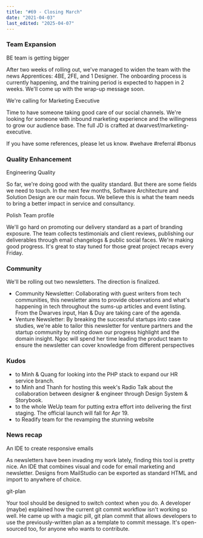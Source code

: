 ```yaml
---
title: "#69 - Closing March"
date: "2021-04-03"
last_edited: "2025-04-07"
---
```


### Team Expansion

BE team is getting bigger

After two weeks of rolling out, we've managed to widen the team with the news Apprentices: 4BE, 2FE, and 1 Designer. The onboarding process is currently happening, and the training period is expected to happen in 2 weeks. We'll come up with the wrap-up message soon.

We're calling for Marketing Executive

Time to have someone taking good care of our social channels. We're looking for someone with inbound marketing experience and the willingness to grow our audience base. The full JD is crafted at dwarvesf/marketing-executive.

If you have some references, please let us know. #wehave #referral #bonus

### Quality Enhancement

Engineering Quality

So far, we're doing good with the quality standard. But there are some fields we need to touch. In the next few months, Software Architecture and Solution Design are our main focus. We believe this is what the team needs to bring a better impact in service and consultancy.

Polish Team profile

We'll go hard on promoting our delivery standard as a part of branding exposure. The team collects testimonials and client reviews, publishing our deliverables through email changelogs & public social faces. We're making good progress. It's great to stay tuned for those great project recaps every Friday.

### Community

We'll be rolling out two newsletters. The direction is finalized.

- Community Newsletter: Collaborating with guest writers from tech communities, this newsletter aims to provide observations and what's happening in tech throughout the sums-up articles and event listing. From the Dwarves input, Han & Duy are taking care of the agenda.
- Venture Newsletter: By breaking the successful startups into case studies, we're able to tailor this newsletter for venture partners and the startup community by noting down our progress highlight and the domain insight. Ngoc will spend her time leading the product team to ensure the newsletter can cover knowledge from different perspectives

### Kudos

- to Minh & Quang for looking into the PHP stack to expand our HR service branch.
- to Minh and Thanh for hosting this week's Radio Talk about the collaboration between designer & engineer through Design System & Storybook.
- to the whole WeUp team for putting extra effort into delivering the first staging. The official launch will fall for Apr 19.
- to Readify team for the revamping the stunning website

### News recap

An IDE to create responsive emails

As newsletters have been invading my work lately, finding this tool is pretty nice. An IDE that combines visual and code for email marketing and newsletter. Designs from MailStudio can be exported as standard HTML and import to anywhere of choice.

git-plan

Your tool should be designed to switch context when you do. A developer (maybe) explained how the current git commit workflow isn't working so well. He came up with a magic pill, git plan commit that allows developers to use the previously-written plan as a template to commit message. It's open-sourced too, for anyone who wants to contribute.
